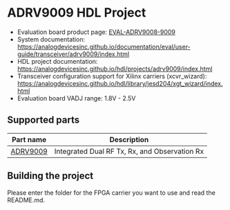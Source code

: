 # ADRV9009 HDL Project

- Evaluation board product page: [EVAL-ADRV9008-9009](https://www.analog.com/eval-adrv9008-9009)
- System documentation: https://analogdevicesinc.github.io/documentation/eval/user-guide/transceiver/adrv9009/index.html
- HDL project documentation: https://analogdevicesinc.github.io/hdl/projects/adrv9009/index.html
- Transceiver configuration support for Xilinx carriers (xcvr_wizard): https://analogdevicesinc.github.io/hdl/library/jesd204/xgt_wizard/index.html
- Evaluation board VADJ range: 1.8V - 2.5V

## Supported parts

| Part name                                   | Description                                                      |
|---------------------------------------------|------------------------------------------------------------------|
| [ADRV9009](https://www.analog.com/adrv9009) | Integrated Dual RF Tx, Rx, and Observation Rx                    |

## Building the project

Please enter the folder for the FPGA carrier you want to use and read the README.md.